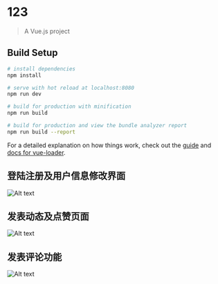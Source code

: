 # 123

> A Vue.js project

## Build Setup

``` bash
# install dependencies
npm install

# serve with hot reload at localhost:8080
npm run dev

# build for production with minification
npm run build

# build for production and view the bundle analyzer report
npm run build --report
```

For a detailed explanation on how things work, check out the [guide](http://vuejs-templates.github.io/webpack/) and [docs for vue-loader](http://vuejs.github.io/vue-loader).


## 登陆注册及用户信息修改界面
![Alt text](http://106.15.228.215:8080/Blog/images/1514018346157.gif)

## 发表动态及点赞页面
![Alt text](http://106.15.228.215:8080/Blog/images/1514018398263.gif)

## 发表评论功能
![Alt text](http://106.15.228.215:8080/Blog/images/1514208097835.gif)
